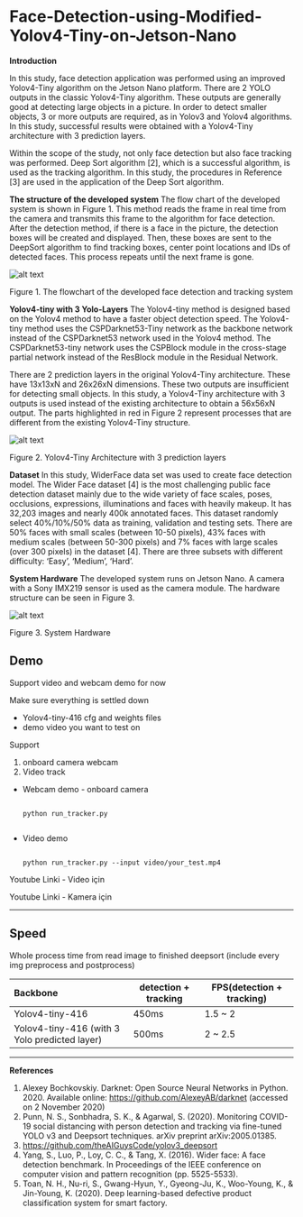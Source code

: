 # Face-Detection-using-Modified-Yolov4-Tiny-on-Jetson-Nano

<b>Introduction</b>

<p>In this study, face detection application was performed using an improved Yolov4-Tiny algorithm on the Jetson Nano platform. There are 2 YOLO outputs in the classic Yolov4-Tiny algorithm. These outputs are generally good at detecting large objects in a picture. In order to detect smaller objects, 3 or more outputs are required, as in Yolov3 and Yolov4 algorithms. In this study, successful results were obtained with a Yolov4-Tiny architecture with 3 prediction layers.</p>

<p>Within the scope of the study, not only face detection but also face tracking was performed. Deep Sort algorithm [2], which is a successful algorithm, is used as the tracking algorithm.  In this study, the procedures in Reference [3] are used in the application of the Deep Sort algorithm.</p>

<b>The structure of the developed system</b>
The flow chart of the developed system is shown in Figure 1. This method reads the frame in real time from the camera and transmits this frame to the algorithm for face detection. After the detection method, if there is a face in the picture, the detection boxes will be created and displayed. Then, these boxes are sent to the DeepSort algorithm to find tracking boxes, center point locations and IDs of detected faces. This process repeats until the next frame is gone.


![alt text](https://github.com/bilgeinci/FaceTracking/tree/main/Images/Block-1.png)

Figure 1. The flowchart of the developed face detection and tracking system

<b>Yolov4-tiny with 3 Yolo-Layers</b>
The Yolov4-tiny method is designed based on the Yolov4 method to have a faster object detection speed. The Yolov4-tiny method uses the CSPDarknet53-Tiny network as the backbone network instead of the CSPDarknet53 network used in the Yolov4 method. The CSPDarknet53-tiny network uses the CSPBlock module in the cross-stage partial network instead of the ResBlock module in the Residual Network.

There are 2 prediction layers in the original Yolov4-Tiny architecture. These have 13x13xN and 26x26xN dimensions. These two outputs are insufficient for detecting small objects. In this study, a Yolov4-Tiny architecture with 3 outputs is used instead of the existing architecture to obtain a 56x56xN output. The parts highlighted in red in Figure 2 represent processes that are different from the existing Yolov4-Tiny structure.


![alt text](https://github.com/bilgeinci/FaceTracking/tree/main/Images/Block-2.png)

Figure 2. Yolov4-Tiny Architecture with 3 prediction layers

<b>Dataset</b>
In this study, WiderFace data set was used to create face detection model. The Wider Face dataset [4] is the most challenging public face detection dataset mainly due to the wide variety of face scales, poses, occlusions, expressions, illuminations and faces with heavily makeup. It has 32,203 images and nearly 400k annotated faces. This dataset randomly select 40%/10%/50% data as training, validation and testing sets. There are 50% faces with small scales (between 10-50 pixels), 43% faces with medium scales (between 50-300 pixels) and 7% faces with large scales (over 300 pixels) in the dataset [4]. There are three subsets with different difficulty: ‘Easy’, ‘Medium’, ‘Hard’. 

<b>System Hardware</b>
The developed system runs on Jetson Nano. A camera with a Sony IMX219 sensor is used as the camera module. The hardware structure can be seen in Figure 3.

![alt text](https://github.com/bilgeinci/FaceTracking/tree/main/Images/Block-4.png)

Figure 3. System Hardware

## Demo

Support video and webcam demo for now

Make sure everything is settled down
   - Yolov4-tiny-416 cfg and weights files
   - demo video you want to test on

Support 

1. onboard camera webcam 
2. Video track

- Webcam demo - onboard camera

  ```shell

  python run_tracker.py 
 
  ```

- Video demo

  ```shell
  
  python run_tracker.py --input video/your_test.mp4

  ```

Youtube Linki - Video için

Youtube Linki - Kamera için

------
## Speed

Whole process time from read image to finished deepsort (include every img preprocess and postprocess)

| Backbone                                      | detection + tracking | FPS(detection + tracking) |
| :---------------------------------------------| ---------------------| ------------------------- |
| Yolov4-tiny-416                               | 450ms                | 1.5 ~ 2                   |   
| Yolov4-tiny-416 (with 3 Yolo predicted layer) | 500ms                | 2   ~ 2.5                 |

------

<b>References</b>


1.	Alexey Bochkovskiy. Darknet: Open Source Neural Networks in Python. 2020. Available online: https://github.com/AlexeyAB/darknet (accessed on 2 November 2020) 
2.	Punn, N. S., Sonbhadra, S. K., & Agarwal, S. (2020). Monitoring COVID-19 social distancing with person detection and tracking via fine-tuned YOLO v3 and Deepsort techniques. arXiv preprint arXiv:2005.01385.
3.	https://github.com/theAIGuysCode/yolov3_deepsort
4.	Yang, S., Luo, P., Loy, C. C., & Tang, X. (2016). Wider face: A face detection benchmark. In Proceedings of the IEEE conference on computer vision and pattern recognition (pp. 5525-5533).
5.	Toan, N. H., Nu-ri, S., Gwang-Hyun, Y., Gyeong-Ju, K., Woo-Young, K., & Jin-Young, K. (2020). Deep learning-based defective product classification system for smart factory.

